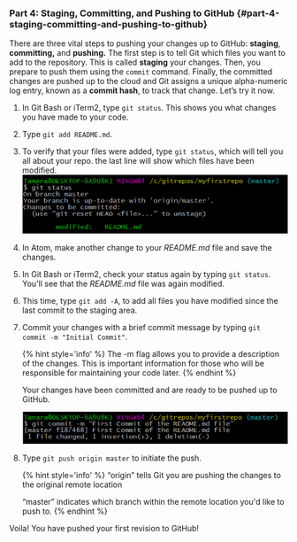 ### Part 4: Staging, Committing, and Pushing to GitHub {#part-4-staging-committing-and-pushing-to-github}

There are three vital steps to pushing your changes up to GitHub: **staging**, **committing,** and **pushing.** The first step is to tell Git which files you want to add to the repository. This is called **staging** your changes. Then, you prepare to push them using the `commit` command. Finally, the committed changes are pushed up to the cloud and Git assigns a unique alpha-numeric log entry, known as a **commit hash**, to track that change. Let’s try it now.

1.  In Git Bash or iTerm2, type `git status`.  This shows you what changes you have made to your code.

2. Type `git add README.md`.

3. To verify that your files were added, type `git status`, which will tell you all about your repo. the last line will show which files have been modified.<br>
![](../assets/image09.png)

4. In Atom, make another change to your _README.md_ file and save the changes.

5. In Git Bash or iTerm2, check your status again by typing `git status`.  You'll see that the _README.md_ file was again modified.

6. This time,  type `git add -A`, to add all files you have modified since the last commit to the staging area.

2.  Commit your changes with a brief commit message by typing `git commit -m "Initial Commit"`.

    {% hint style='info' %}
The -m flag allows you to provide a description of the changes. This is important information for those who will be responsible for maintaining your code later.
    {% endhint %}

    Your changes have been committed and are ready to be pushed up to GitHub.
    
    ![](../assets/image00.png)

3.  Type `git push origin master` to initiate the push.

    {% hint style='info' %}
    “origin” tells Git you are pushing the changes to the original remote location

    “master” indicates which branch within the remote location you'd like to push to.
    {% endhint %}

Voila! You have pushed your first revision to GitHub!
